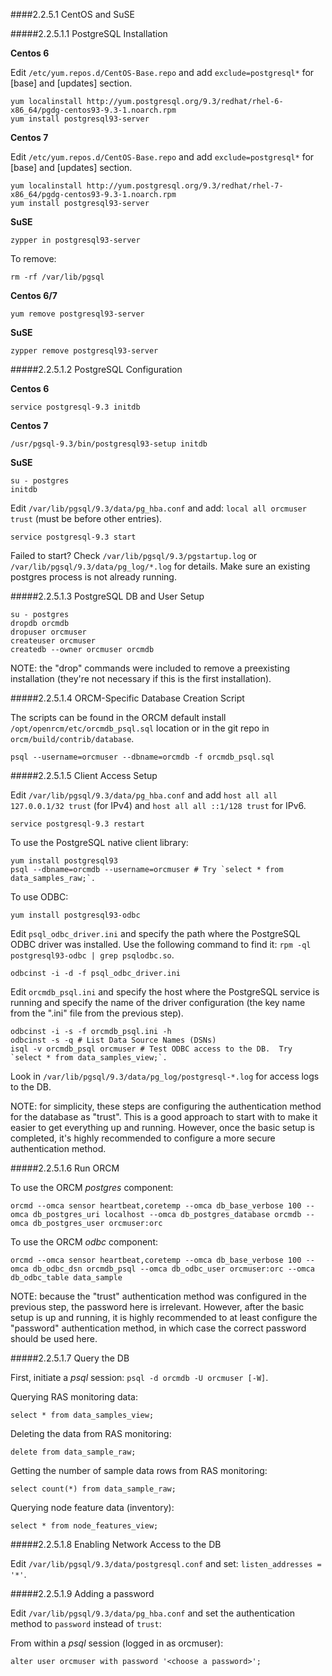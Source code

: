 ####2.2.5.1 CentOS and SuSE
 
#####2.2.5.1.1 PostgreSQL Installation
 
**Centos 6**
 
Edit `/etc/yum.repos.d/CentOS-Base.repo` and add `exclude=postgresql*` for [base] and [updates] section.
```
yum localinstall http://yum.postgresql.org/9.3/redhat/rhel-6-x86_64/pgdg-centos93-9.3-1.noarch.rpm
yum install postgresql93-server 
```
 
**Centos 7**
 
Edit `/etc/yum.repos.d/CentOS-Base.repo` and add `exclude=postgresql*` for [base] and [updates] section.
```
yum localinstall http://yum.postgresql.org/9.3/redhat/rhel-7-x86_64/pgdg-centos93-9.3-1.noarch.rpm
yum install postgresql93-server 
```
 
**SuSE**
 
```
zypper in postgresql93-server
```
 
To remove:
```
rm -rf /var/lib/pgsql
```
 
**Centos 6/7**
 
```
yum remove postgresql93-server 
```
 
**SuSE**
 
```
zypper remove postgresql93-server 
```
 
#####2.2.5.1.2 PostgreSQL Configuration
 
**Centos 6**
 
```
service postgresql-9.3 initdb
```
 
**Centos 7**
 
```
/usr/pgsql-9.3/bin/postgresql93-setup initdb
```
 
**SuSE**
 
```
su - postgres
initdb
```
 
Edit `/var/lib/pgsql/9.3/data/pg_hba.conf` and add: `local all orcmuser trust` (must be before other entries).
 
```
service postgresql-9.3 start
```
 
Failed to start?  Check `/var/lib/pgsql/9.3/pgstartup.log` or `/var/lib/pgsql/9.3/data/pg_log/*.log` for details.  Make sure an existing postgres process is not already running.
 
#####2.2.5.1.3 PostgreSQL DB and User Setup
 
```
su - postgres
dropdb orcmdb
dropuser orcmuser 
createuser orcmuser 
createdb --owner orcmuser orcmdb
```
 
NOTE: the "drop" commands were included to remove a preexisting installation (they're not necessary if this is the first installation).
 
#####2.2.5.1.4 ORCM-Specific Database Creation Script
 
The scripts can be found in the ORCM default install `/opt/openrcm/etc/orcmdb_psql.sql` location or in the git repo in `orcm/build/contrib/database`.
 
```
psql --username=orcmuser --dbname=orcmdb -f orcmdb_psql.sql
```
 
#####2.2.5.1.5 Client Access Setup
 
Edit `/var/lib/pgsql/9.3/data/pg_hba.conf` and add `host all all 127.0.0.1/32 trust` (for IPv4) and `host all all ::1/128 trust` for IPv6.
 
```
service postgresql-9.3 restart
```
 
To use the PostgreSQL native client library:
```
yum install postgresql93
psql --dbname=orcmdb --username=orcmuser # Try `select * from data_samples_raw;`.
```
 
To use ODBC:
```
yum install postgresql93-odbc
```
 
Edit `psql_odbc_driver.ini` and specify the path where the PostgreSQL ODBC driver was installed.  Use the following command to find it: `rpm -ql postgresql93-odbc | grep psqlodbc.so`.
 
```
odbcinst -i -d -f psql_odbc_driver.ini
```
 
Edit `orcmdb_psql.ini` and specify the host where the PostgreSQL service is running and specify the name of the driver configuration (the key name from the ".ini" file from the previous step).
 
```
odbcinst -i -s -f orcmdb_psql.ini -h
odbcinst -s -q # List Data Source Names (DSNs)
isql -v orcmdb_psql orcmuser # Test ODBC access to the DB.  Try `select * from data_samples_view;`.
```
 
Look in `/var/lib/pgsql/9.3/data/pg_log/postgresql-*.log` for access logs to the DB.
 
NOTE: for simplicity, these steps are configuring the authentication method for the database as "trust".  This is a good approach to start with to make it easier to get everything up and running.  However, once the basic setup is completed, it's highly recommended to configure a more secure authentication method.
 
#####2.2.5.1.6 Run ORCM
 
To use the ORCM _postgres_ component:
```
orcmd --omca sensor heartbeat,coretemp --omca db_base_verbose 100 --omca db_postgres_uri localhost --omca db_postgres_database orcmdb --omca db_postgres_user orcmuser:orc
```
 
To use the ORCM _odbc_ component:
```
orcmd --omca sensor heartbeat,coretemp --omca db_base_verbose 100 --omca db_odbc_dsn orcmdb_psql --omca db_odbc_user orcmuser:orc --omca db_odbc_table data_sample 
```
 
NOTE: because the "trust" authentication method was configured in the previous step, the password here is irrelevant.  However, after the basic setup is up and running, it is highly recommended to at least configure the "password" authentication method, in which case the correct password should be used here.
 
#####2.2.5.1.7 Query the DB
 
First, initiate a _psql_ session: `psql -d orcmdb -U orcmuser [-W]`.
 
Querying RAS monitoring data:
```
select * from data_samples_view;
```
 
Deleting the data from RAS monitoring:
```
delete from data_sample_raw;
```
 
Getting the number of sample data rows from RAS monitoring:
```
select count(*) from data_sample_raw;
```
 
Querying node feature data (inventory):
```
select * from node_features_view;
```
 
#####2.2.5.1.8 Enabling Network Access to the DB
 
Edit `/var/lib/pgsql/9.3/data/postgresql.conf` and set: `listen_addresses = '*'`.
 
#####2.2.5.1.9 Adding a password
 
Edit `/var/lib/pgsql/9.3/data/pg_hba.conf` and set the authentication method to `password` instead of `trust`:
 
From within a _psql_ session (logged in as orcmuser):
```
alter user orcmuser with password '<choose a password>';
```
